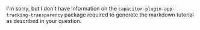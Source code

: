 I'm sorry, but I don't have information on the `capacitor-plugin-app-tracking-transparency` package required to generate the markdown tutorial as described in your question.